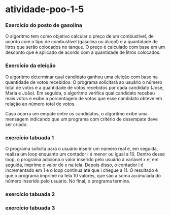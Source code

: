 # atividade-poo-1-5 

<H3>Exercício do posto de gasolina</h3>

<p>O algoritmo tem como objetivo calcular o preço de um combustível, de acordo com o tipo de combustível (gasolina ou álcool) e a quantidade de litros que serão colocados no tanque. O preço é calculado com base em um desconto que é aplicado de acordo com a quantidade de litros colocados.</p>

<H3>Exercício da eleição</h3>

<P>O algoritmo determinar qual candidato ganhou uma eleição com base na quantidade de votos recebidos. O programa solicitará ao usuário o número total de votos e a quantidade de votos recebidos por cada candidato (José, Maria e João). Em seguida, o algoritmo verifica qual candidato recebeu mais votos e exibe a porcentagem de votos que esse candidato obteve em relação ao número total de votos.</p>

<P>Caso ocorra um empate entre os candidatos, o algoritmo exibe uma mensagem indicando que um programa com critério de desempate deve ser criado.</p>

<H3>exercício tabuada 1</H3>

<P>O programa solicita para o usuário inserir um número real e, em seguida, realiza um loop enquanto um contador i é menor ou igual a 10. Dentro desse loop, o programa adiciona o valor inserido pelo usuário à variável x e, em seguida, imprime o valor de x na tela. Depois disso, o contador i é incrementado em 1 e o loop continua até que i chegue a 11. O resultado é que o programa imprime na tela 10 valores, que são a soma acumulada do número inserido pelo usuário. No final, o programa termina.</p>

<H3>exercício tabuada 2</H3>

<H3>exercício tabuada 3</H3>
